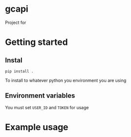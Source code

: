 # gcapi

Project for 

# Getting started

## Instal

`pip install .`

To install to whatever python you environment you are using

## Environment variables

You must set `USER_ID` and `TOKEN` for usage

# Example usage